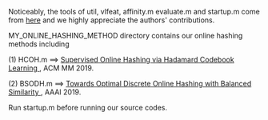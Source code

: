 Noticeably, the tools of util, vlfeat, affinity.m evaluate.m and startup.m come from <a href="https://github.com/fcakir/mihash">here</a> and we highly appreciate the authors' contributions.

MY_ONLINE_HASHING_METHOD directory contains our online hashing methods including

(1) HCOH.m  ==> <a href="https://dl.acm.org/citation.cfm?id=3240519">Supervised Online Hashing via Hadamard Codebook Learning </a>, ACM MM 2019. 

(2) BSODH.m  ==> <a href ="https://arxiv.org/abs/1901.10185">Towards Optimal Discrete Online Hashing with Balanced Similarity </a>, AAAI 2019.

Run startup.m before running our source codes.
